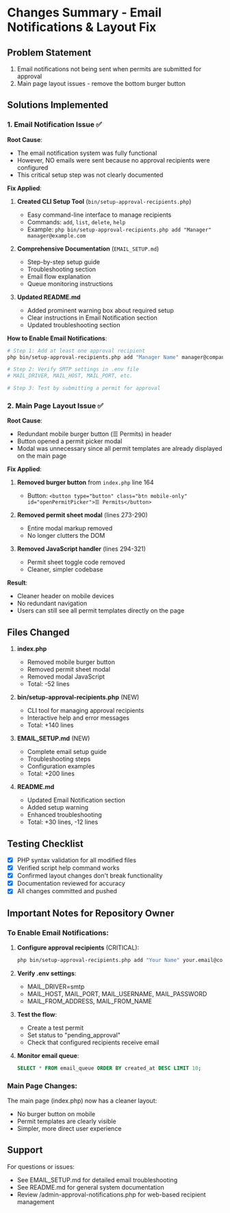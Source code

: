 # Changes Summary - Email Notifications & Layout Fix

## Problem Statement
1. Email notifications not being sent when permits are submitted for approval
2. Main page layout issues - remove the bottom burger button

## Solutions Implemented

### 1. Email Notification Issue ✅

**Root Cause**: 
- The email notification system was fully functional
- However, NO emails were sent because no approval recipients were configured
- This critical setup step was not clearly documented

**Fix Applied**:
1. **Created CLI Setup Tool** (`bin/setup-approval-recipients.php`)
   - Easy command-line interface to manage recipients
   - Commands: `add`, `list`, `delete`, `help`
   - Example: `php bin/setup-approval-recipients.php add "Manager" manager@example.com`

2. **Comprehensive Documentation** (`EMAIL_SETUP.md`)
   - Step-by-step setup guide
   - Troubleshooting section
   - Email flow explanation
   - Queue monitoring instructions

3. **Updated README.md**
   - Added prominent warning box about required setup
   - Clear instructions in Email Notification section
   - Updated troubleshooting section

**How to Enable Email Notifications**:
```bash
# Step 1: Add at least one approval recipient
php bin/setup-approval-recipients.php add "Manager Name" manager@company.com

# Step 2: Verify SMTP settings in .env file
# MAIL_DRIVER, MAIL_HOST, MAIL_PORT, etc.

# Step 3: Test by submitting a permit for approval
```

### 2. Main Page Layout Issue ✅

**Root Cause**:
- Redundant mobile burger button (☰ Permits) in header
- Button opened a permit picker modal
- Modal was unnecessary since all permit templates are already displayed on the main page

**Fix Applied**:
1. **Removed burger button** from `index.php` line 164
   - Button: `<button type="button" class="btn mobile-only" id="openPermitPicker">☰ Permits</button>`

2. **Removed permit sheet modal** (lines 273-290)
   - Entire modal markup removed
   - No longer clutters the DOM

3. **Removed JavaScript handler** (lines 294-321)
   - Permit sheet toggle code removed
   - Cleaner, simpler codebase

**Result**:
- Cleaner header on mobile devices
- No redundant navigation
- Users can still see all permit templates directly on the page

## Files Changed

1. **index.php**
   - Removed mobile burger button
   - Removed permit sheet modal
   - Removed modal JavaScript
   - Total: -52 lines

2. **bin/setup-approval-recipients.php** (NEW)
   - CLI tool for managing approval recipients
   - Interactive help and error messages
   - Total: +140 lines

3. **EMAIL_SETUP.md** (NEW)
   - Complete email setup guide
   - Troubleshooting steps
   - Configuration examples
   - Total: +200 lines

4. **README.md**
   - Updated Email Notification section
   - Added setup warning
   - Enhanced troubleshooting
   - Total: +30 lines, -12 lines

## Testing Checklist

- [x] PHP syntax validation for all modified files
- [x] Verified script help command works
- [x] Confirmed layout changes don't break functionality
- [x] Documentation reviewed for accuracy
- [x] All changes committed and pushed

## Important Notes for Repository Owner

### To Enable Email Notifications:

1. **Configure approval recipients** (CRITICAL):
   ```bash
   php bin/setup-approval-recipients.php add "Your Name" your.email@company.com
   ```

2. **Verify .env settings**:
   - MAIL_DRIVER=smtp
   - MAIL_HOST, MAIL_PORT, MAIL_USERNAME, MAIL_PASSWORD
   - MAIL_FROM_ADDRESS, MAIL_FROM_NAME

3. **Test the flow**:
   - Create a test permit
   - Set status to "pending_approval"
   - Check that configured recipients receive email

4. **Monitor email queue**:
   ```sql
   SELECT * FROM email_queue ORDER BY created_at DESC LIMIT 10;
   ```

### Main Page Changes:

The main page (index.php) now has a cleaner layout:
- No burger button on mobile
- Permit templates are clearly visible
- Simpler, more direct user experience

## Support

For questions or issues:
- See EMAIL_SETUP.md for detailed email troubleshooting
- See README.md for general system documentation
- Review /admin-approval-notifications.php for web-based recipient management
